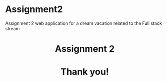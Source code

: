 # Assignment2
Assignment 2 web application for a dream vacation related to the Full stack stream 

# <p align="center"> Assignment 2 </p>

##
# <p align="center"> Thank you!</p>
